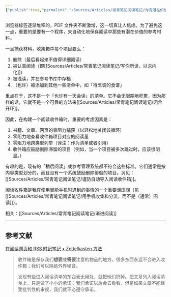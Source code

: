 ```yaml
---
{"publish":true,"permalink":"/Sources/Articles/常青笔记阅读笔记/为有潜在价值的参考引用建立一个阅读收件箱.md","title":"为有潜在价值的参考引用建立一个阅读收件箱","created":"2022-08-10","modified":"2023-03-26","tags":["review"],"cssclasses":""}
---
```




浏览器标签逐渐堆积的，PDF 文件夹不断激增，这一切真让人焦虑。为了避免这一点，重要的是要有一个程序，来自动化地保存阅读中那些有潜在价值的参考材料。

一旦捕获材料，收集箱中每个项目要么：

1. 删除（最后看起来不值得详细阅读）
2. 被认真阅读（即[[Sources/Articles/常青笔记阅读笔记/写你所读，以求内化]])
3. 被浅读，并在参考书库中存档  
4. （也许）被添加到其他一些清单中，如「待烹调的食谱」

重点在于，这不是一个「也许有一天会读」的清单。它不会无限期地积累，因为那样的话，它就不是一个可靠的方法来[[Sources/Articles/常青笔记阅读笔记/闭合开环]]。

因此，在构建一个阅读收件箱时，重要的考虑因素是：

1. 书籍、文章、网页的零阻力捕获（以轻松地关闭该循环）
2. 零阻力地查看收件箱项目对应的阅读量
3. 零阻力地跨类型列举（译注：作为清单或者引用）
4. 收件箱应鼓励删除滞留的项目（例如，当一个项目被多次跳过时，应该很明显。）

有趣的是，现有的「稍后阅读」或参考管理系统都不符合这些标准。它们通常是按内容类型划分的，而且没有一个系统鼓励删除徘徊的项目。另见：[[Sources/Articles/常青笔记阅读笔记/谨防自动导入阅读收件箱]]。

阅读收件箱是我在使用智能手机时遇到的事情的一个重要泄压阀（见[[Sources/Articles/常青笔记阅读笔记/用手机收集和分流，而不是（通常）阅读]]）。

相关：[[Sources/Articles/常青笔记阅读笔记/渐进阅读]]

___

## 参考文献

[在阅读网页和 RSS 时记笔记 • Zettelkasten 方法](https://zettelkasten.de/posts/reading-web-rss-note-taking/)

> 收件箱是保存我们**想要**或**需要**注意的物品的地方。很多东西永远不会进入收件箱；我们可以隔绝外界噪音。
>
> 发现有些进入阅读清单的东西毫无用处，就把他们扔掉。把文章列入阅读清单上，只是做了小小的承诺：我们承诺以后会去看看，但是如果文章不能经受批判性的审视，我们就不必遵守承诺。